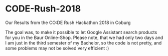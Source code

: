 # CODE-Rush-2018
Our Results from the CO:DE Rush Hackathon 2018 in Coburg

The goal was, to make it possible to let Google Assistant search products for you in the Baur Online-Shop.
Please note, that we had only two days and I am just in the third semester of my Bachelor, so the code is not pretty, and some problems may not be solved very efficient :)
